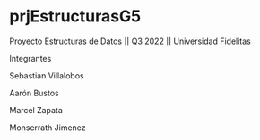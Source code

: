 # prjEstructurasG5
 Proyecto Estructuras de Datos || Q3 2022 || Universidad Fidelitas


Integrantes 

Sebastian Villalobos

Aarón Bustos

Marcel Zapata

Monserrath Jimenez
